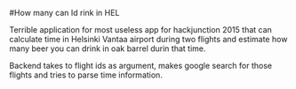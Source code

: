 #How many can Id rink in HEL

Terrible application for most useless app for hackjunction 2015 that can calculate time in Helsinki Vantaa airport during two flights and estimate how many beer you can drink in oak barrel durin that time.

Backend takes to flight ids as argument, makes google search for those flights and tries to parse time information.